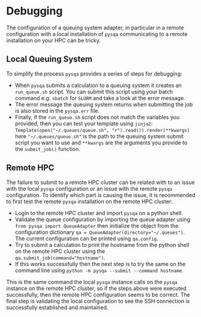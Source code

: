 # Debugging
The configuration of a queuing system adapter, in particular in a remote configuration with a local installation of 
`pysqa` communicating to a remote installation on your HPC can be tricky. 

## Local Queuing System
To simplify the process `pysqa` provides a series of steps for debugging: 

* When `pysqa` submits a calculation to a queuing system it creates an `run_queue.sh` script. You can submit this script
  using your batch command e.g. `sbatch` for `SLURM` and take a look at the error message. 
* The error message the queuing system returns when submitting the job is also stored in the `pysqa.err` file. 
* Finally, if the `run_queue.sh` script does not match the variables you provided, then you can test your template using
  `jinja2`: `Template(open("~/.queues/queue.sh", "r").read()).render(**kwargs)` here `"~/.queues/queue.sh"` is the path 
  to the queuing system submit script you want to use and `**kwargs` are the arguments you provide to the `submit_job()`
  function. 

## Remote HPC
The failure to submit to a remote HPC cluster can be related with to an issue with the local `pysqa` configuration or an
issue with the remote `pysqa` configuration. To identify which part is causing the issue, it is recommended to first 
test the remote `pysqa` installation on the remote HPC cluster:

* Login to the remote HPC cluster and import `pysqa` on a python shell. 
* Validate the queue configuration by importing the queue adapter using `from pysqa import QueueAdapter` then initialize
  the object from the configuration dictionary `qa = QueueAdapter(directory="~/.queues")`. The current configuration can
  be printed using `qa.config`. 
* Try to submit a calculation to print the hostname from the python shell on the remote HPC cluster using the 
  `qa.submit_job(command="hostname")`.
* If this works successfully then the next step is to try the same on the command line using 
  `python -m pysqa --submit --command hostname`.

This is the same command the local `pysqa` instance calls on the `pysqa` instance on the remote HPC cluster, so if the 
steps above were executed successfully, then the remote HPC configuration seems to be correct. The final step is 
validating the local configuration to see the SSH connection is successfully established and maintained. 
